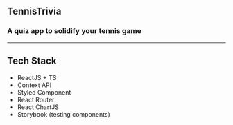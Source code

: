 ## TennisTrivia

### A quiz app to solidify your tennis game

---

## Tech Stack

- ReactJS + TS
- Context API
- Styled Component
- React Router
- React ChartJS
- Storybook (testing components)
